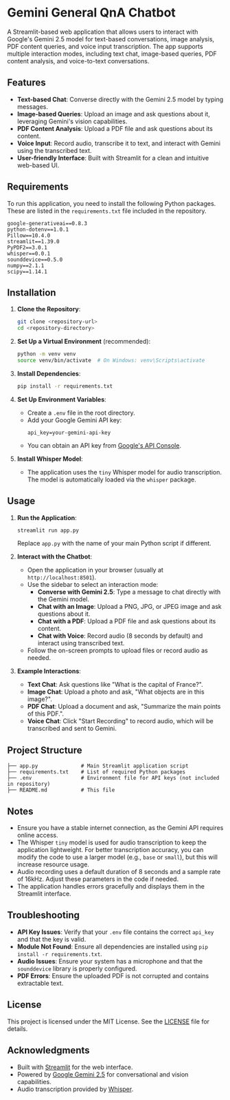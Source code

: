 # Gemini General QnA Chatbot

A Streamlit-based web application that allows users to interact with Google's Gemini 2.5 model for text-based conversations, image analysis, PDF content queries, and voice input transcription. The app supports multiple interaction modes, including text chat, image-based queries, PDF content analysis, and voice-to-text conversations.

## Features
- **Text-based Chat**: Converse directly with the Gemini 2.5 model by typing messages.
- **Image-based Queries**: Upload an image and ask questions about it, leveraging Gemini's vision capabilities.
- **PDF Content Analysis**: Upload a PDF file and ask questions about its content.
- **Voice Input**: Record audio, transcribe it to text, and interact with Gemini using the transcribed text.
- **User-friendly Interface**: Built with Streamlit for a clean and intuitive web-based UI.

## Requirements
To run this application, you need to install the following Python packages. These are listed in the `requirements.txt` file included in the repository.

```
google-generativeai==0.8.3
python-dotenv==1.0.1
Pillow==10.4.0
streamlit==1.39.0
PyPDF2==3.0.1
whisper==0.0.1
sounddevice==0.5.0
numpy==2.1.1
scipy==1.14.1
```

## Installation
1. **Clone the Repository**:
   ```bash
   git clone <repository-url>
   cd <repository-directory>
   ```

2. **Set Up a Virtual Environment** (recommended):
   ```bash
   python -m venv venv
   source venv/bin/activate  # On Windows: venv\Scripts\activate
   ```

3. **Install Dependencies**:
   ```bash
   pip install -r requirements.txt
   ```

4. **Set Up Environment Variables**:
   - Create a `.env` file in the root directory.
   - Add your Google Gemini API key:
     ```
     api_key=your-gemini-api-key
     ```
   - You can obtain an API key from [Google's API Console](https://console.cloud.google.com/).

5. **Install Whisper Model**:
   - The application uses the `tiny` Whisper model for audio transcription. The model is automatically loaded via the `whisper` package.

## Usage
1. **Run the Application**:
   ```bash
   streamlit run app.py
   ```
   Replace `app.py` with the name of your main Python script if different.

2. **Interact with the Chatbot**:
   - Open the application in your browser (usually at `http://localhost:8501`).
   - Use the sidebar to select an interaction mode:
     - **Converse with Gemini 2.5**: Type a message to chat directly with the Gemini model.
     - **Chat with an Image**: Upload a PNG, JPG, or JPEG image and ask questions about it.
     - **Chat with a PDF**: Upload a PDF file and ask questions about its content.
     - **Chat with Voice**: Record audio (8 seconds by default) and interact using transcribed text.
   - Follow the on-screen prompts to upload files or record audio as needed.

3. **Example Interactions**:
   - **Text Chat**: Ask questions like "What is the capital of France?".
   - **Image Chat**: Upload a photo and ask, "What objects are in this image?".
   - **PDF Chat**: Upload a document and ask, "Summarize the main points of this PDF.".
   - **Voice Chat**: Click "Start Recording" to record audio, which will be transcribed and sent to Gemini.

## Project Structure
```
├── app.py              # Main Streamlit application script
├── requirements.txt    # List of required Python packages
├── .env                # Environment file for API keys (not included in repository)
├── README.md           # This file
```

## Notes
- Ensure you have a stable internet connection, as the Gemini API requires online access.
- The Whisper `tiny` model is used for audio transcription to keep the application lightweight. For better transcription accuracy, you can modify the code to use a larger model (e.g., `base` or `small`), but this will increase resource usage.
- Audio recording uses a default duration of 8 seconds and a sample rate of 16kHz. Adjust these parameters in the code if needed.
- The application handles errors gracefully and displays them in the Streamlit interface.

## Troubleshooting
- **API Key Issues**: Verify that your `.env` file contains the correct `api_key` and that the key is valid.
- **Module Not Found**: Ensure all dependencies are installed using `pip install -r requirements.txt`.
- **Audio Issues**: Ensure your system has a microphone and that the `sounddevice` library is properly configured.
- **PDF Errors**: Ensure the uploaded PDF is not corrupted and contains extractable text.

## License
This project is licensed under the MIT License. See the [LICENSE](LICENSE) file for details.

## Acknowledgments
- Built with [Streamlit](https://streamlit.io/) for the web interface.
- Powered by [Google Gemini 2.5](https://cloud.google.com/generative-ai) for conversational and vision capabilities.
- Audio transcription provided by [Whisper](https://github.com/openai/whisper).
